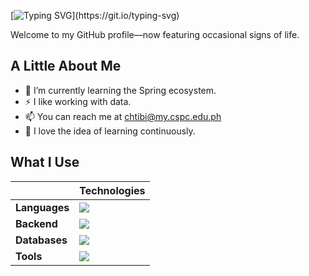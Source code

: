 [![Typing SVG](https://readme-typing-svg.herokuapp.com?font=JetBrains+Mono&size=25&duration=3500&pause=1000&color=FFDE0E&center=true&vCenter=true&repeat=false&width=745&height=45&lines=Hello+there!+It+appears+you've+caught+me+slacking.)](https://git.io/typing-svg)

Welcome to my GitHub profile—now featuring occasional signs of life.

## A Little About Me
- 🍃 I’m currently learning the Spring ecosystem.
- ⚡ I like working with data.
- 📫 You can reach me at chtibi@my.cspc.edu.ph
- 🔭 I love the idea of learning continuously.

## What I Use
|               | Technologies                                                                    |
| ------------- | ------------------------------------------------------------------------------- |
| **Languages** | <img src="https://go-skill-icons.vercel.app/api/icons?i=java,python"/>          |
| **Backend**   | <img src="https://go-skill-icons.vercel.app/api/icons?i=spring,springdatajpa"/> |
| **Databases** | <img src="https://go-skill-icons.vercel.app/api/icons?i=mysql,postgres"/>       |
| **Tools**     | <img src="https://go-skill-icons.vercel.app/api/icons?i=git,maven,postman"/>    |


<!---
- 👋 Hi, I’m @christianjaytibi
- 👀 I’m interested in ...
- 🌱 I’m currently learning ...
- 💞️ I’m looking to collaborate on ...
- 📫 How to reach me ...
--->

<!---
christianjaytibi/christianjaytibi is a ✨ special ✨ repository because its `README.md` (this file) appears on your GitHub profile.
You can click the Preview link to take a look at your changes.
--->

